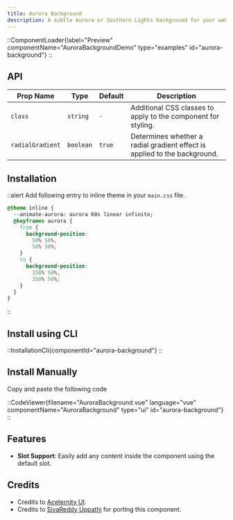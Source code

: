 ```yaml
---
title: Aurora Background
description: A subtle Aurora or Southern Lights background for your website.
---
```


::ComponentLoader{label="Preview" componentName="AuroraBackgroundDemo" type="examples" id="aurora-background"}
::

## API

| Prop Name        | Type      | Default | Description                                                               |
| ---------------- | --------- | ------- | ------------------------------------------------------------------------- |
| `class`          | `string`  | `-`     | Additional CSS classes to apply to the component for styling.             |
| `radialGradient` | `boolean` | `true`  | Determines whether a radial gradient effect is applied to the background. |

## Installation

::alert
Add following entry to inline theme in your `main.css` file.

```css
@theme inline {
  --animate-aurora: aurora 60s linear infinite;
  @keyframes aurora {
    from {
      background-position:
        50% 50%,
        50% 50%;
    }
    to {
      background-position:
        350% 50%,
        350% 50%;
    }
  }
}
```

::

## Install using CLI

::InstallationCli{componentId="aurora-background"}
::

## Install Manually

Copy and paste the following code

::CodeViewer{filename="AuroraBackground.vue" language="vue" componentName="AuroraBackground" type="ui" id="aurora-background"}
::

## Features

- **Slot Support**: Easily add any content inside the component using the default slot.

## Credits

- Credits to [Aceternity UI](https://ui.aceternity.com/components/aurora-background).
- Credits to [SivaReddy Uppathi](https://github.com/sivareddyuppathi) for porting this component.

